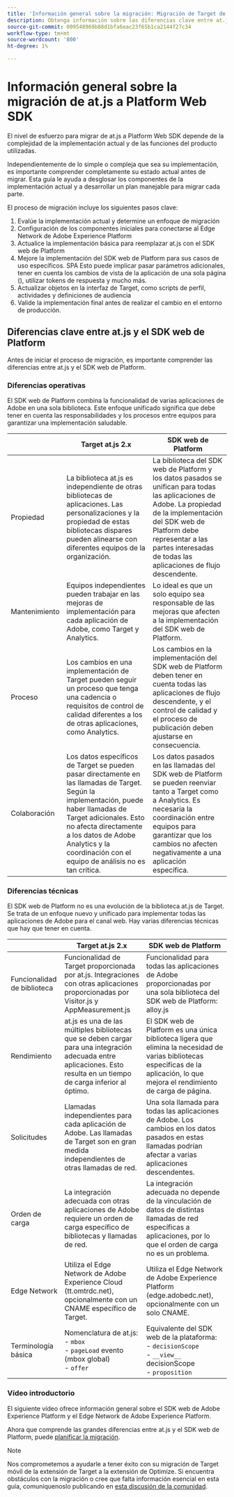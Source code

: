 ```yaml
---
title: 'Información general sobre la migración: Migración de Target de at.js 2.x al SDK web'
description: Obtenga información sobre las diferencias clave entre at.js y el SDK web de Platform y cómo planificar el esfuerzo de migración.
source-git-commit: 009548969b88d1bfa6eac23f65b1ca2144f27c34
workflow-type: tm+mt
source-wordcount: '800'
ht-degree: 1%

---
```


# Información general sobre la migración de at.js a Platform Web SDK

El nivel de esfuerzo para migrar de at.js a Platform Web SDK depende de la complejidad de la implementación actual y de las funciones del producto utilizadas.

Independientemente de lo simple o compleja que sea su implementación, es importante comprender completamente su estado actual antes de migrar. Esta guía le ayuda a desglosar los componentes de la implementación actual y a desarrollar un plan manejable para migrar cada parte.

El proceso de migración incluye los siguientes pasos clave:

1. Evalúe la implementación actual y determine un enfoque de migración
1. Configuración de los componentes iniciales para conectarse al Edge Network de Adobe Experience Platform
1. Actualice la implementación básica para reemplazar at.js con el SDK web de Platform
1. Mejore la implementación del SDK web de Platform para sus casos de uso específicos. SPA Esto puede implicar pasar parámetros adicionales, tener en cuenta los cambios de vista de la aplicación de una sola página (), utilizar tokens de respuesta y mucho más.
1. Actualizar objetos en la interfaz de Target, como scripts de perfil, actividades y definiciones de audiencia
1. Valide la implementación final antes de realizar el cambio en el entorno de producción.

## Diferencias clave entre at.js y el SDK web de Platform

Antes de iniciar el proceso de migración, es importante comprender las diferencias entre at.js y el SDK web de Platform.

### Diferencias operativas

El SDK web de Platform combina la funcionalidad de varias aplicaciones de Adobe en una sola biblioteca. Este enfoque unificado significa que debe tener en cuenta las responsabilidades y los procesos entre equipos para garantizar una implementación saludable.

| | Target at.js 2.x | SDK web de Platform |
|---|---|---|
| Propiedad | La biblioteca at.js es independiente de otras bibliotecas de aplicaciones. Las personalizaciones y la propiedad de estas bibliotecas dispares pueden alinearse con diferentes equipos de la organización. | La biblioteca del SDK web de Platform y los datos pasados se unifican para todas las aplicaciones de Adobe. La propiedad de la implementación del SDK web de Platform debe representar a las partes interesadas de todas las aplicaciones de flujo descendente. |
| Mantenimiento | Equipos independientes pueden trabajar en las mejoras de implementación para cada aplicación de Adobe, como Target y Analytics. | Lo ideal es que un solo equipo sea responsable de las mejoras que afecten a la implementación del SDK web de Platform. |
| Proceso | Los cambios en una implementación de Target pueden seguir un proceso que tenga una cadencia o requisitos de control de calidad diferentes a los de otras aplicaciones, como Analytics. | Los cambios en la implementación del SDK web de Platform deben tener en cuenta todas las aplicaciones de flujo descendente, y el control de calidad y el proceso de publicación deben ajustarse en consecuencia. |
| Colaboración | Los datos específicos de Target se pueden pasar directamente en las llamadas de Target. Según la implementación, puede haber llamadas de Target adicionales. Esto no afecta directamente a los datos de Adobe Analytics y la coordinación con el equipo de análisis no es tan crítica. | Los datos pasados en las llamadas del SDK web de Platform se pueden reenviar tanto a Target como a Analytics. Es necesaria la coordinación entre equipos para garantizar que los cambios no afecten negativamente a una aplicación específica. |

### Diferencias técnicas

El SDK web de Platform no es una evolución de la biblioteca at.js de Target. Se trata de un enfoque nuevo y unificado para implementar todas las aplicaciones de Adobe para el canal web. Hay varias diferencias técnicas que hay que tener en cuenta.

| | Target at.js 2.x | SDK web de Platform |
|---|---|---|
| Funcionalidad de biblioteca | Funcionalidad de Target proporcionada por at.js. Integraciones con otras aplicaciones proporcionadas por Visitor.js y AppMeasurement.js | Funcionalidad para todas las aplicaciones de Adobe proporcionadas por una sola biblioteca del SDK web de Platform: alloy.js |
| Rendimiento | at.js es una de las múltiples bibliotecas que se deben cargar para una integración adecuada entre aplicaciones. Esto resulta en un tiempo de carga inferior al óptimo. | El SDK web de Platform es una única biblioteca ligera que elimina la necesidad de varias bibliotecas específicas de la aplicación, lo que mejora el rendimiento de carga de página. |
| Solicitudes | Llamadas independientes para cada aplicación de Adobe. Las llamadas de Target son en gran medida independientes de otras llamadas de red. | Una sola llamada para todas las aplicaciones de Adobe. Los cambios en los datos pasados en estas llamadas podrían afectar a varias aplicaciones descendentes. |
| Orden de carga | La integración adecuada con otras aplicaciones de Adobe requiere un orden de carga específico de bibliotecas y llamadas de red. | La integración adecuada no depende de la vinculación de datos de distintas llamadas de red específicas a aplicaciones, por lo que el orden de carga no es un problema. |
| Edge Network | Utiliza el Edge Network de Adobe Experience Cloud (tt.omtrdc.net), opcionalmente con un CNAME específico de Target. | Utiliza el Edge Network de Adobe Experience Platform (edge.adobedc.net), opcionalmente con un solo CNAME. |
| Terminología básica | Nomenclatura de at.js: <br> - `mbox` <br> - `pageLoad` evento (mbox global) <br> - `offer` | Equivalente del SDK web de la plataforma: <br> - `decisionScope` <br> - `__view__` decisionScope <br> - `proposition` |

### Vídeo introductorio

El siguiente vídeo ofrece información general sobre el SDK web de Adobe Experience Platform y el Edge Network de Adobe Experience Platform.


Ahora que comprende las grandes diferencias entre at.js y el SDK web de Platform, puede [planificar la migración](plan-migration.md).

>[!NOTE]
>
>Nos comprometemos a ayudarle a tener éxito con su migración de Target móvil de la extensión de Target a la extensión de Optimize. Si encuentra obstáculos con la migración o cree que falta información esencial en esta guía, comuníquenoslo publicando en [esta discusión de la comunidad](https://experienceleaguecommunities.adobe.com/t5/adobe-experience-platform-data/tutorial-discussion-migrate-target-from-at-js-to-web-sdk/m-p/575587#M463).
